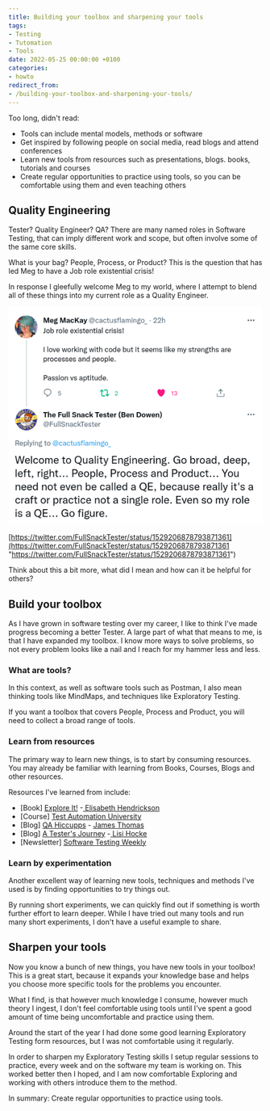 ```yaml
---
title: Building your toolbox and sharpening your tools
tags:
- Testing
- Tutomation
- Tools
date: 2022-05-25 00:00:00 +0100
categories:
- howto
redirect_from:
- /building-your-toolbox-and-sharpening-your-tools/
---
```

Too long, didn't read:

* Tools can include mental models, methods or software
* Get inspired by following people on social media, read blogs and attend conferences
* Learn new tools from resources such as presentations, blogs. books, tutorials and courses
* Create regular opportunities to practice using tools, so you can be comfortable using them and even teaching others

## Quality Engineering

Tester? Quality Engineer? QA? There are many named roles in Software Testing, that can imply different work and scope, but often involve some of the same core skills.

What is your bag? People, Process, or Product? This is the question that has led Meg to have a Job role existential crisis!

In response I gleefully welcome Meg to my world, where I attempt to blend all of these things into my current role as a Quality Engineer.

![Tweet about Quality Engineering](/uploads/screenshot-from-2022-05-25-18-27-24.png "Tweet")

[https://twitter.com/FullSnackTester/status/1529206878793871361](https://twitter.com/FullSnackTester/status/1529206878793871361 "https://twitter.com/FullSnackTester/status/1529206878793871361")

Think about this a bit more, what did I mean and how can it be helpful for others?

## Build your toolbox

As I have grown in software testing over my career, I like to think I've made progress becoming a better Tester. A large part of what that means to me, is that I have expanded my toolbox. I know more ways to solve problems, so not every problem looks like a nail and I reach for my hammer less and less.

### What are tools?

In this context, as well as software tools such as Postman, I also mean thinking tools like MindMaps, and techniques like Exploratory Testing.

If you want a toolbox that covers People, Process and Product, you will need to collect a broad range of tools.

### Learn from resources

The primary way to learn new things, is to start by consuming resources. You may already be familiar with learning from Books, Courses, Blogs and other resources.

Resources I've learned from include:

* \[Book\] [Explore It!](https://www.amazon.co.uk/Explore-Increase-Confidence-Exploratory-Testing/dp/1937785025) -[ Elisabeth Hendrickson](https://twitter.com/testobsessed)
* \[Course\] [Test Automation University](https://testautomationu.applitools.com/)
* \[Blog\] [QA Hiccupps](https://qahiccupps.blogspot.com/) - [James Thomas](https://twitter.com/qahiccupps)
* \[Blog\] [A Tester's Journey]() -[ Lisi Hocke](https://twitter.com/lisihocke)
* \[Newsletter\] [Software Testing Weekly](https://softwaretestingweekly.com/)

### Learn by experimentation

Another excellent way of learning new tools, techniques and methods I've used is by finding opportunities to try things out.

By running short experiments, we can quickly find out if something is worth further effort to learn deeper. While I have tried out many tools and run many short experiments, I don't have a useful example to share.

## Sharpen your tools

Now you know a bunch of new things, you have new tools in your toolbox! This is a great start, because it expands your knowledge base and helps you choose more specific tools for the problems you encounter.

What I find, is that however much knowledge I consume, however much theory I ingest, I don't feel comfortable using tools until I've spent a good amount of time being uncomfortable and practice using them.

Around the start of the year I had done some good learning Exploratory Testing form resources, but I was not comfortable using it regularly.

In order to sharpen my Exploratory Testing skills I setup regular sessions to practice, every week and on the software my team is working on. This worked better then I hoped, and I am now comfortable Exploring and working with others introduce them to the method.

In summary: Create regular opportunities to practice using tools.